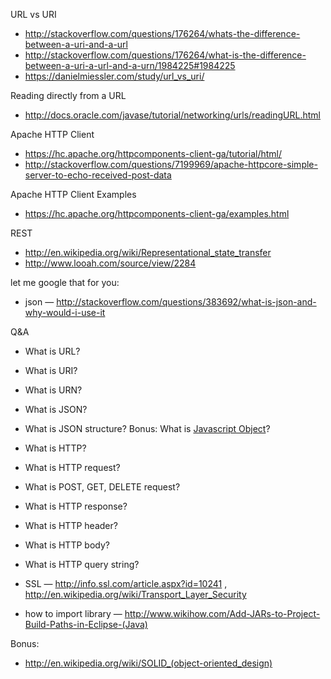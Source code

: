 URL vs URI
* http://stackoverflow.com/questions/176264/whats-the-difference-between-a-uri-and-a-url
* http://stackoverflow.com/questions/176264/what-is-the-difference-between-a-uri-a-url-and-a-urn/1984225#1984225
* https://danielmiessler.com/study/url_vs_uri/

Reading directly from a URL
* http://docs.oracle.com/javase/tutorial/networking/urls/readingURL.html

Apache HTTP Client
* https://hc.apache.org/httpcomponents-client-ga/tutorial/html/
* http://stackoverflow.com/questions/7199969/apache-httpcore-simple-server-to-echo-received-post-data

Apache HTTP Client Examples
* https://hc.apache.org/httpcomponents-client-ga/examples.html

REST
* http://en.wikipedia.org/wiki/Representational_state_transfer
* http://www.looah.com/source/view/2284

let me google that for you:
* json — http://stackoverflow.com/questions/383692/what-is-json-and-why-would-i-use-it


Q&A
* What is URL?
* What is URI?
* What is URN?
* What is JSON?
* What is JSON structure? Bonus: What is [Javascript Object](http://www.w3schools.com/tags/ref_httpmethods.asp)?

* What is HTTP?
* What is HTTP request?
* What is POST, GET, DELETE request?
* What is HTTP response?
* What is HTTP header?
* What is HTTP body?
* What is HTTP query string?

* SSL — http://info.ssl.com/article.aspx?id=10241 , http://en.wikipedia.org/wiki/Transport_Layer_Security
* how to import library — http://www.wikihow.com/Add-JARs-to-Project-Build-Paths-in-Eclipse-(Java)

Bonus:
*  http://en.wikipedia.org/wiki/SOLID_(object-oriented_design)
